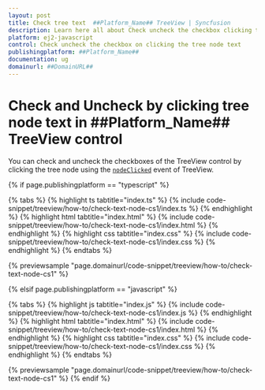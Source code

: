 ```yaml
---
layout: post
title: Check tree text  ##Platform_Name## TreeView | Syncfusion
description: Learn here all about Check uncheck the checkbox clicking the tree node text in ##Platform_Name## TreeView control of Syncfusion JS 2 and more.
platform: ej2-javascript
control: Check uncheck the checkbox on clicking the tree node text
publishingplatform: ##Platform_Name##
documentation: ug
domainurl: ##DomainURL##
---
```


# Check and Uncheck by clicking tree node text in ##Platform_Name## TreeView control

You can check and uncheck the checkboxes of the TreeView control by clicking the tree node using the [`nodeClicked`](../../api/treeview#nodeclicked) event of TreeView.

{% if page.publishingplatform == "typescript" %}

 {% tabs %}
{% highlight ts tabtitle="index.ts" %}
{% include code-snippet/treeview/how-to/check-text-node-cs1/index.ts %}
{% endhighlight %}
{% highlight html tabtitle="index.html" %}
{% include code-snippet/treeview/how-to/check-text-node-cs1/index.html %}
{% endhighlight %}
{% highlight css tabtitle="index.css" %}
{% include code-snippet/treeview/how-to/check-text-node-cs1/index.css %}
{% endhighlight %}
{% endtabs %}

{% previewsample "page.domainurl/code-snippet/treeview/how-to/check-text-node-cs1" %}

{% elsif page.publishingplatform == "javascript" %}

{% tabs %}
{% highlight js tabtitle="index.js" %}
{% include code-snippet/treeview/how-to/check-text-node-cs1/index.js %}
{% endhighlight %}
{% highlight html tabtitle="index.html" %}
{% include code-snippet/treeview/how-to/check-text-node-cs1/index.html %}
{% endhighlight %}
{% highlight css tabtitle="index.css" %}
{% include code-snippet/treeview/how-to/check-text-node-cs1/index.css %}
{% endhighlight %}
{% endtabs %}

{% previewsample "page.domainurl/code-snippet/treeview/how-to/check-text-node-cs1" %}
{% endif %}
